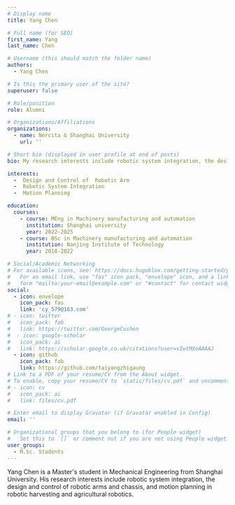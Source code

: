 ```yaml
---
# Display name
title: Yang Chen

# Full name (for SEO)
first_name: Yang
last_name: Chen

# Username (this should match the folder name)
authors:
  - Yang Chen

# Is this the primary user of the site?
superuser: false

# Role/position
role: Alumni

# Organizations/Affiliations
organizations:
  - name: Nercita & Shanghai University
    url: ''

# Short bio (displayed in user profile at end of posts)
bio: My research interests include robotic system integration, the design and control of robotic arms and chassis, and motion planning in robotic harvesting and agricultural robotics.

interests:
  -  Design and Control of  Robotic Arm
  -  Robotic System Integration
  -  Motion Planning

education:
  courses:
    - course: MEng in Machinery manufacturing and automation
      institution: Shanghai university
      year: 2022-2025
    - course: BSc in Machinery manufacturing and automation
      institution: Nanjing Institute of Technology
      year: 2018-2022

# Social/Academic Networking
# For available icons, see: https://docs.hugoblox.com/getting-started/page-builder/#icons
#   For an email link, use "fas" icon pack, "envelope" icon, and a link in the
#   form "mailto:your-email@example.com" or "#contact" for contact widget.
social:
  - icon: envelope
    icon_pack: fas
    link: 'cy_579@163.com'
# - icon: twitter
#   icon_pack: fab
#   link: https://twitter.com/GeorgeCushen
#  - icon: google-scholar
#   icon_pack: ai
#   link: https://scholar.google.co.uk/citations?user=sIwtMXoAAAAJ
  - icon: github
    icon_pack: fab
    link: https://github.com/taiyangzhigaung
# Link to a PDF of your resume/CV from the About widget.
# To enable, copy your resume/CV to `static/files/cv.pdf` and uncomment the lines below.
# - icon: cv
#   icon_pack: ai
#   link: files/cv.pdf

# Enter email to display Gravatar (if Gravatar enabled in Config)
email: ''

# Organizational groups that you belong to (for People widget)
#   Set this to `[]` or comment out if you are not using People widget.
user_groups:
  - M.Sc. Students
---
```


Yang Chen is a Master's student in Mechanical Engineering from Shanghai University. His research interests include robotic system integration, the design and control of robotic arms and chassis, and motion planning in robotic harvesting and agricultural robotics.

